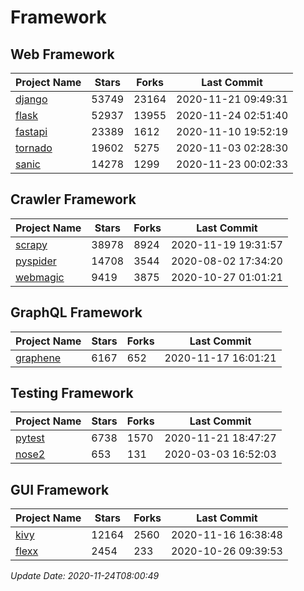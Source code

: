 # Framework

## Web Framework
| Project Name | Stars | Forks | Last Commit |
| ------------ | ----- | ----- | ----------- |
| [django](https://github.com/django/django) | 53749 | 23164 | 2020-11-21 09:49:31 |
| [flask](https://github.com/pallets/flask) | 52937 | 13955 | 2020-11-24 02:51:40 |
| [fastapi](https://github.com/tiangolo/fastapi) | 23389 | 1612 | 2020-11-10 19:52:19 |
| [tornado](https://github.com/tornadoweb/tornado) | 19602 | 5275 | 2020-11-03 02:28:30 |
| [sanic](https://github.com/huge-success/sanic) | 14278 | 1299 | 2020-11-23 00:02:33 |

## Crawler Framework
| Project Name | Stars | Forks | Last Commit |
| ------------ | ----- | ----- | ----------- |
| [scrapy](https://github.com/scrapy/scrapy) | 38978 | 8924 | 2020-11-19 19:31:57 |
| [pyspider](https://github.com/binux/pyspider) | 14708 | 3544 | 2020-08-02 17:34:20 |
| [webmagic](https://github.com/code4craft/webmagic) | 9419 | 3875 | 2020-10-27 01:01:21 |

## GraphQL Framework
| Project Name | Stars | Forks | Last Commit |
| ------------ | ----- | ----- | ----------- |
| [graphene](https://github.com/graphql-python/graphene) | 6167 | 652 | 2020-11-17 16:01:21 |

## Testing Framework
| Project Name | Stars | Forks | Last Commit |
| ------------ | ----- | ----- | ----------- |
| [pytest](https://github.com/pytest-dev/pytest) | 6738 | 1570 | 2020-11-21 18:47:27 |
| [nose2](https://github.com/nose-devs/nose2) | 653 | 131 | 2020-03-03 16:52:03 |

## GUI Framework
| Project Name | Stars | Forks | Last Commit |
| ------------ | ----- | ----- | ----------- |
| [kivy](https://github.com/kivy/kivy) | 12164 | 2560 | 2020-11-16 16:38:48 |
| [flexx](https://github.com/flexxui/flexx) | 2454 | 233 | 2020-10-26 09:39:53 |

*Update Date: 2020-11-24T08:00:49*